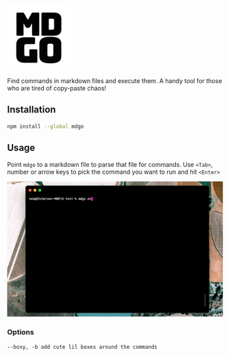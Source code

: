 ![mdgo logo](https://raw.githubusercontent.com/brmscheiner/mdgo/main/assets/logo.png)

Find commands in markdown files and execute them. A handy tool for those who are tired of copy-paste chaos!

## Installation

```bash
npm install --global mdgo
```

## Usage

Point `mdgo` to a markdown file to parse that file for commands. Use `<Tab>`, number or arrow keys to pick the command you want to run and hit `<Enter>`

![mdgo example](https://raw.githubusercontent.com/brmscheiner/mdgo/main/assets/example.gif)

### Options
```
--boxy, -b add cute lil boxes around the commands
```
